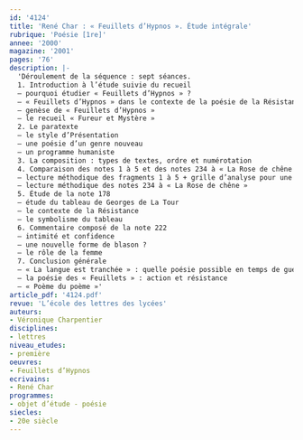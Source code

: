 ```yaml
---
id: '4124'
title: 'René Char : « Feuillets d’Hypnos ». Étude intégrale'
rubrique: 'Poésie [1re]'
annee: '2000'
magazine: '2001'
pages: '76'
description: |-
  'Déroulement de la séquence : sept séances.
  1. Introduction à l’étude suivie du recueil
  – pourquoi étudier « Feuillets d’Hypnos » ?
  – « Feuillets d’Hypnos » dans le contexte de la poésie de la Résistance
  – genèse de « Feuillets d’Hypnos »
  – le recueil « Fureur et Mystère »
  2. Le paratexte
  – le style d’Présentation
  – une poésie d’un genre nouveau
  – un programme humaniste
  3. La composition : types de textes, ordre et numérotation
  4. Comparaison des notes 1 à 5 et des notes 234 à « La Rose de chêne »
  – lecture méthodique des fragments 1 à 5 + grille d’analyse pour une lecture méthodique d’une série de fragments
  – lecture méthodique des notes 234 à « La Rose de chêne »
  5. Étude de la note 178
  – étude du tableau de Georges de La Tour
  – le contexte de la Résistance
  – le symbolisme du tableau
  6. Commentaire composé de la note 222
  – intimité et confidence
  – une nouvelle forme de blason ?
  – le rôle de la femme
  7. Conclusion générale
  – « La langue est tranchée » : quelle poésie possible en temps de guerre ?
  – la poésie des « Feuillets » : action et résistance
  – « Poème du poème »'
article_pdf: '4124.pdf'
revue: 'L’école des lettres des lycées'
auteurs:
- Véronique Charpentier
disciplines:
- lettres
niveau_etudes:
- première
oeuvres:
- Feuillets d’Hypnos
ecrivains:
- René Char
programmes:
- objet d’étude - poésie
siecles:
- 20e siècle
---
```


